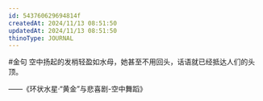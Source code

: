 ```yaml
---
id: 543760629694814f
createdAt: 2024/11/13 08:51:50
updatedAt: 2024/11/13 08:51:50
thinoType: JOURNAL
---
```

#金句 空中扬起的发梢轻盈如水母，她甚至不用回头，话语就已经抵达人们的头顶。

——《环状水星·“黄金”与悲喜剧-空中舞蹈》